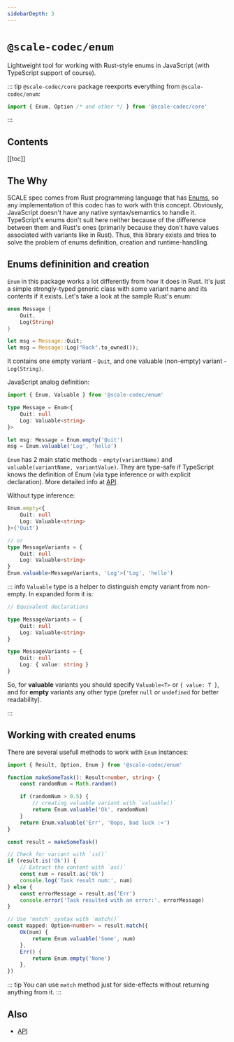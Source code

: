 ```yaml
---
sidebarDepth: 3
---
```


# `@scale-codec/enum`

Lightweight tool for working with Rust-style enums in JavaScript (with TypeScript support of course).

::: tip
`@scale-codec/core` package reexports everything from `@scale-codec/enum`:

```ts
import { Enum, Option /* and other */ } from '@scale-codec/core'
```

:::

## Contents

[[toc]]

## The Why

SCALE spec comes from Rust programming language that has [Enums](https://doc.rust-lang.org/book/ch06-01-defining-an-enum.html), so any implementation of this codec has to work with this concept. Obviously, JavaScript doesn't have any native syntax/semantics to handle it. TypeScript's enums don't suit here neither because of the difference between them and Rust's ones (primarily because they don't have values associated with variants like in Rust). Thus, this library exists and tries to solve the problem of enums definition, creation and runtime-handling.

## Enums defininition and creation

`Enum` in this package works a lot differently from how it does in Rust. It's just a simple strongly-typed generic class with some variant name and its contents if it exists. Let's take a look at the sample Rust's enum:

```rust
enum Message {
    Quit,
    Log(String)
}

let msg = Message::Quit;
let msg = Message::Log("Rock".to_owned());
```

It contains one empty variant - `Quit`, and one valuable (non-empty) variant - `Log(String)`.

JavaScript analog definition:

```ts
import { Enum, Valuable } from '@scale-codec/enum'

type Message = Enum<{
    Quit: null
    Log: Valuable<string>
}>

let msg: Message = Enum.empty('Quit')
msg = Enum.valuable('Log', 'hello')
```

`Enum` has 2 main static methods - `empty(variantName)` and `valuable(variantName, variantValue)`. They are type-safe if TypeScript knows the definition of Enum (via type inference or with explicit declaration). More detailed info at [API](/api/enum).

Without type inference:

```ts
Enum.empty<{
    Quit: null
    Log: Valuable<string>
}>('Quit')

// or
type MessageVariants = {
    Quit: null
    Log: Valuable<string>
}
Enum.valuable<MessageVariants, 'Log'>('Log', 'hello')
```

::: info
`Valuable` type is a helper to distinguish empty variant from non-empty. In expanded form it is:

```ts
// Equivalent declarations

type MessageVariants = {
    Quit: null
    Log: Valuable<string>
}

type MessageVariants = {
    Quit: null
    Log: { value: string }
}
```

So, for **valuable** variants you should specify `Valuable<T>` or `{ value: T }`, and for **empty** variants any other type (prefer `null` or `undefined` for better readability).

:::

## Working with created enums

There are several usefull methods to work with `Enum` instances:

```ts
import { Result, Option, Enum } from '@scale-codec/enum'

function makeSomeTask(): Result<number, string> {
    const randomNum = Math.random()

    if (randomNum > 0.5) {
        // creating valuable variant with `valuable()`
        return Enum.valuable('Ok', randomNum)
    }
    return Enum.valuable('Err', 'Oops, bad luck :<')
}

const result = makeSomeTask()

// Check for variant with `is()`
if (result.is('Ok')) {
    // Extract the content with `as()`
    const num = result.as('Ok')
    console.log('Task result num:', num)
} else {
    const errorMessage = result.as('Err')
    console.error('Task resulted with an error:', errorMessage)
}

// Use 'match' syntax with `match()`
const mapped: Option<number> = result.match({
    Ok(num) {
        return Enum.valuable('Some', num)
    },
    Err() {
        return Enum.empty('None')
    },
})
```

::: tip
You can use `match` method just for side-effects without returning anything from it.
:::

## Also

-   [API](../api/enum)
